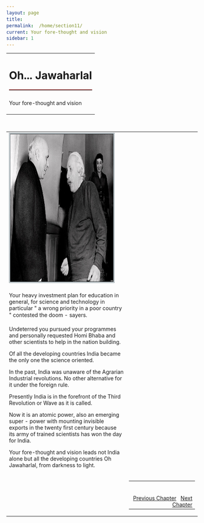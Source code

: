 ```yaml
---
layout: page
title: 
permalink:  /home/section11/
current: Your fore-thought and vision
sidebar: 1
---
```

<table width="100%" cellspacing="0" cellpadding="0" border="0">
<tbody>
<tr>
<td colspan="2">
<h1 align="center">Oh... Jawaharlal</h1>
<hr width="100%" style="margin-top: 20px;margin-bottom: 20px;border: 0;border-top: 1px solid #930000;">
</td>
</tr>
<td align="left">
Your fore-thought and vision<br><br>
</td>
</tbody></table>
<table width="100%">
<tbody><tr><td>
<div id="authorpicbox">
    <img src="/nehru/11.jpg" width="280" height="390" class="authorPicLeft"></div>
</tr>
</td><td>
<div class="normal-text">
<p>

Your heavy investment plan
for education in general,
for science and technology in particular
" a wrong priority in a poor country "
contested the doom - sayers.
</p>
<p>
Undeterred
you pursued your programmes
and
personally requested
Homi Bhaba and other scientists
to help in the nation building.
</p>
<p>
Of all the developing countries
India became the only one
the science oriented.
</p>
<p>
In the past,
India was unaware of the
Agrarian Industrial revolutions.
No other alternative for it
under the foreign rule.
</p>
<p>
Presently
India is in the forefront of the
Third Revolution or
Wave as it is called.
</p>
<p>
Now it is an atomic power,
also an emerging super - power
with mounting invisible exports
in the twenty first century
because its army of
trained scientists
has won the day for India.
</p>
<p>
Your fore-thought and vision
leads not India alone
but all the developing countries
Oh Jawaharlal,
from darkness to light.

</p>
</td>
<br>
<tr>
<td width="125">&nbsp;</td>
<td>
<table width="100%">
<tbody><tr>
<td align="right">
<br>
<br>
<a class="btn btn-default" href="/home/section10" role="button">Previous Chapter</a> &nbsp; <a class="btn btn-default" href="/home/section12" role="button">Next Chapter</a>
</td>
</tr>
</tbody></table>
</td>
</tr>
</tbody>
</table>
<style type="text/css">
#authorpicbox {
line-height: 10px;
color: #666;
text-align: right;
float: left;
width: 272px;
margin-right: 30px;
margin-bottom: 5px;
letter-spacing: 0em;
}
.authorPicLeft {
border: 3px double #86959C;
}
</style>